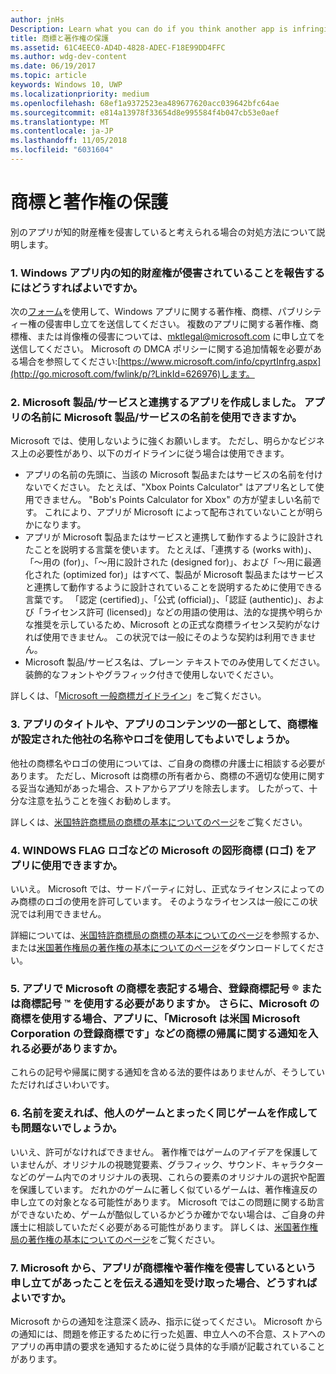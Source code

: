 ```yaml
---
author: jnHs
Description: Learn what you can do if you think another app is infringing on your intellectual property rights.
title: 商標と著作権の保護
ms.assetid: 61C4EEC0-AD4D-4828-ADEC-F18E99DD4FFC
ms.author: wdg-dev-content
ms.date: 06/19/2017
ms.topic: article
keywords: Windows 10, UWP
ms.localizationpriority: medium
ms.openlocfilehash: 68ef1a9372523ea489677620acc039642bfc64ae
ms.sourcegitcommit: e814a13978f33654d8e995584f4b047cb53e0aef
ms.translationtype: MT
ms.contentlocale: ja-JP
ms.lasthandoff: 11/05/2018
ms.locfileid: "6031604"
---
```

# <a name="trademark-and-copyright-protection"></a>商標と著作権の保護


別のアプリが知的財産権を侵害していると考えられる場合の対処方法について説明します。

### <a name="1-how-may-i-report-an-infringement-of-my-intellectual-property-rights-within-a-windows-app"></a>1. Windows アプリ内の知的財産権が侵害されていることを報告するにはどうすればよいですか。


次の[フォーム](http://go.microsoft.com/fwlink/p/?LinkId=273879)を使用して、Windows アプリに関する著作権、商標、パブリシティー権の侵害申し立てを送信してください。 複数のアプリに関する著作権、商標権、または肖像権の侵害については、mktlegal@microsoft.com に申し立てを送信してください。 Microsoft の DMCA ポリシーに関する追加情報を必要がある場合を参照してください:[https://www.microsoft.com/info/cpyrtInfrg.aspx](http://go.microsoft.com/fwlink/p/?LinkId=626976)します。

### <a name="2-i-created-my-app-to-work-with-a-microsoft-productservice-may-i-use-the-microsoft-productservice-name-in-the-name-of-my-app"></a>2. Microsoft 製品/サービスと連携するアプリを作成しました。 アプリの名前に Microsoft 製品/サービスの名前を使用できますか。


Microsoft では、使用しないように強くお願いします。 ただし、明らかなビジネス上の必要性があり、以下のガイドラインに従う場合は使用できます。

-   アプリの名前の先頭に、当該の Microsoft 製品またはサービスの名前を付けないでください。 たとえば、"Xbox Points Calculator" はアプリ名として使用できません。 "Bob's Points Calculator for Xbox" の方が望ましい名前です。 これにより、アプリが Microsoft によって配布されていないことが明らかになります。
-   アプリが Microsoft 製品またはサービスと連携して動作するように設計されたことを説明する言葉を使います。 たとえば、「連携する (works with)」、「～用の (for)」、「～用に設計された (designed for)」、および「～用に最適化された (optimized for)」はすべて、製品が Microsoft 製品またはサービスと連携して動作するように設計されていることを説明するために使用できる言葉です。 「認定 (certified)」、「公式 (official)」、「認証 (authentic)」、および「ライセンス許可 (licensed)」などの用語の使用は、法的な提携や明らかな推奨を示しているため、Microsoft との正式な商標ライセンス契約がなければ使用できません。 この状況では一般にそのような契約は利用できません。
-   Microsoft 製品/サービス名は、プレーン テキストでのみ使用してください。 装飾的なフォントやグラフィック付きで使用しないでください。

詳しくは、「[Microsoft 一般商標ガイドライン](http://go.microsoft.com/fwlink/p/?LinkId=225434)」をご覧ください。

### <a name="3-is-it-ok-if-i-use-the-trademarked-name-or-logo-of-another-company-in-the-title-of-my-app-or-as-part-of-the-content-of-my-app"></a>3. アプリのタイトルや、アプリのコンテンツの一部として、商標権が設定された他社の名称やロゴを使用してもよいでしょうか。


他社の商標名やロゴの使用については、ご自身の商標の弁護士に相談する必要があります。 ただし、Microsoft は商標の所有者から、商標の不適切な使用に関する妥当な通知があった場合、ストアからアプリを除去します。 したがって、十分な注意を払うことを強くお勧めします。

詳しくは、[米国特許商標局の商標の基本についてのページ](http://go.microsoft.com/fwlink/p/?LinkId=225271)をご覧ください。

### <a name="4-may-i-use-microsofts-graphical-trademarks-logos-such-as-the-windows-flag-logo-in-my-app"></a>4. WINDOWS FLAG ロゴなどの Microsoft の図形商標 (ロゴ) をアプリに使用できますか。


いいえ。 Microsoft では、サードパーティに対し、正式なライセンスによってのみ商標のロゴの使用を許可しています。 そのようなライセンスは一般にこの状況では利用できません。

詳細については、[米国特許商標局の商標の基本についてのページ](http://go.microsoft.com/fwlink/p/?LinkId=225271)を参照するか、または[米国著作権局の著作権の基本についてのページ](http://go.microsoft.com/fwlink/p/?LinkID=225273)をダウンロードしてください。

### <a name="5-do-i-need-to-use-registered--or-trademark--symbols-when-i-refer-to-a-microsoft-trademark-in-my-app-and-must-i-when-using-a-microsoft-trademark-place-a-trademark-attribution-notice-in-my-app-for-example-microsoft-is-a-registered-trademark-of-the-microsoft-corporation"></a>5. アプリで Microsoft の商標を表記する場合、登録商標記号 ® または商標記号 ™ を使用する必要がありますか。 さらに、Microsoft の商標を使用する場合、アプリに、「Microsoft は米国 Microsoft Corporation の登録商標です」などの商標の帰属に関する通知を入れる必要がありますか。


これらの記号や帰属に関する通知を含める法的要件はありませんが、そうしていただければさいわいです。

### <a name="6-is-it-ok-if-i-make-a-game-that-is-identical-to-someone-elses-game-as-long-as-i-change-the-name"></a>6. 名前を変えれば、他人のゲームとまったく同じゲームを作成しても問題ないでしょうか。


いいえ、許可がなければできません。 著作権ではゲームのアイデアを保護していませんが、オリジナルの視聴覚要素、グラフィック、サウンド、キャラクターなどのゲーム内でのオリジナルの表現、これらの要素のオリジナルの選択や配置を保護しています。 だれかのゲームに著しく似ているゲームは、著作権違反の申し立ての対象となる可能性があります。 Microsoft ではこの問題に関する助言ができないため、ゲームが酷似しているかどうか確かでない場合は、ご自身の弁護士に相談していただく必要がある可能性があります。 詳しくは、[米国著作権局の著作権の基本についてのページ](http://go.microsoft.com/fwlink/p/?LinkID=225273)をご覧ください。

### <a name="7-what-should-i-do-if-i-get-a-notice-from-microsoft-telling-me-it-has-received-a-complaint-that-my-app-infringes-a-trademark-or-copyright"></a>7. Microsoft から、アプリが商標権や著作権を侵害しているという申し立てがあったことを伝える通知を受け取った場合、どうすればよいですか。


Microsoft からの通知を注意深く読み、指示に従ってください。 Microsoft からの通知には、問題を修正するために行った処置、申立人への不合意、ストアへのアプリの再申請の要求を通知するために従う具体的な手順が記載されていることがあります。

 

 





